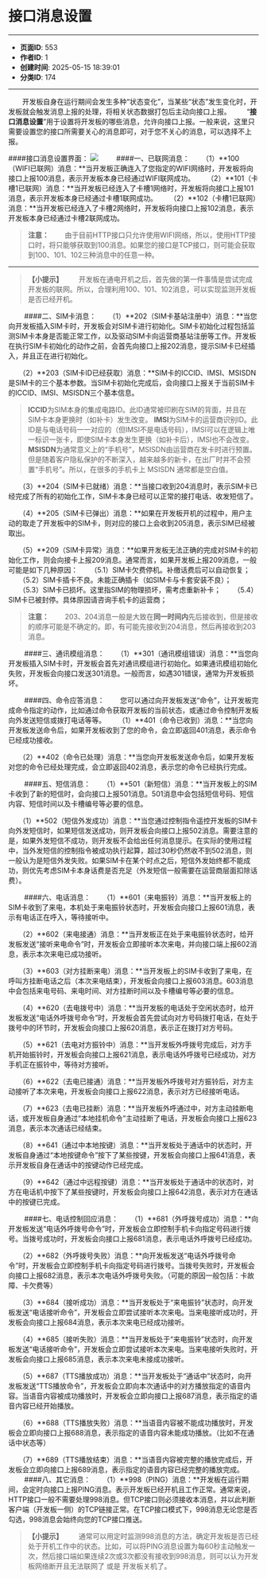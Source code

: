 # 接口消息设置

---
- **页面ID**: 553
- **作者ID**: 1
- **创建时间**: 2025-05-15 18:39:01
- **分类ID**: 174
---

　　开发板自身在运行期间会发生多种“状态变化”，当某些“状态”发生变化时，开发板就会触发消息上报的处理，将相关状态数据打包后主动向接口上报。
　　“**接口消息设置**”用于设置将开发板的哪些消息，允许向接口上报。一般来说，这里只需要设置您的接口所需要关心的消息即可，对于您不关心的消息，可以选择不上报。
  

####接口消息设置界面：
![](images/258f532e_6825bc7d7d4da.png)
　　
####一、已联网消息：
　　（1）**100（WIFI已联网）消息：**当开发板正确连入了您指定的WIFI网络时，开发板将向接口上报100消息，表示开发板本身已经通过WIFI联网成功。
　　（2）**101（卡槽1已联网）消息：**当开发板已经连入了卡槽1网络时，开发板将向接口上报101消息，表示开发板本身已经通过卡槽1联网成功。
　　（2）**102（卡槽1已联网）消息：**当开发板已经连入了卡槽2网络时，开发板将向接口上报102消息，表示开发板本身已经通过卡槽2联网成功。

> **注意：**
　　由于目前HTTP接口只允许使用WIFI网络，所以，使用HTTP接口时，将只能够获取到100消息。如果您的接口是TCP接口，则可能会获取到100、101、102三种消息中的任意一种。

------------

> **【小提示】**
　　开发板在通电开机之后，首先做的第一件事情是尝试完成开发板的联网。所以，合理利用100、101、102消息，可以实现监测开发板是否已经开机。

  
　　
####二、SIM卡消息：
　　（1）**202（SIM卡基站注册中）消息：**当您向开发板插入SIM卡时，开发板会对SIM卡进行初始化。SIM卡初始化过程包括监测SIM卡本身是否能正常工作，以及驱动SIM卡向运营商基站注册等工作。开发板在执行SIM卡初始化的动作之前，会首先向接口上报202消息，提示SIM卡已经插入，并且正在进行初始化。
  
　　（2）**203（SIM卡ID已经获取）消息：**SIM卡的ICCID、IMSI、MSISDN是SIM卡的三个基本参数。当SIM卡初始化完成后，会向接口上报关于当前SIM卡的ICCID、IMSI、MSISDN三个基本信息。
  
>  **ICCID**为SIM本身的集成电路ID。此ID通常被印刷在SIM的背面，并且在SIM卡本身更换时（如补卡）发生改变。
  **IMSI**为SIM卡的运营商识别ID。此ID是与电话号码一一对应的（但IMSI不是电话号码），IMSI可以在逻辑上唯一标识一张卡，即使SIM卡本身发生更换（如补卡后），IMSI也不会改变。
  **MSISDN**为通常意义上的“手机号”，MSISDN由运营商在发卡时进行预置。但是随着客户隐私保护的不断深入，越来越多的新卡，在出厂时并不会预置“手机号”。所以，在很多的手机卡上 MSISDN 通常都是空白值。
  
　　（3）**204（SIM卡已就绪）消息：**当接口收到204消息时，表示SIM卡已经完成了所有的初始化工作，SIM卡本身已经可以正常的接打电话、收发短信了。
  
　　（4）**205（SIM卡已弹出）消息：**如果在开发板开机的过程中，用户主动的取走了开发板中的SIM卡，则对应的接口上会收到205消息，表示SIM已经被取出。
  
　　（5）**209（SIM卡异常）消息：**如果开发板无法正确的完成对SIM卡的初始化工作，则会向接卡上报209消息。通常而言，如果开发板上报209消息，一般可能是如下几种原因：
　　（5.1）SIM卡欠费停机。补缴话费后可以自动恢复；
　　（5.2）SIM卡插卡不良。未能正确插卡（如SIM卡与卡套安装不良）；
　　（5.3）SIM卡已损坏。这里指SIM的物理损坏，需考虑重新补卡；
　　（5.4）SIM卡已被封停。具体原因请咨询手机卡的运营商；
  
> **注意：**
　　203、204消息一般是大致在**同一时间内**先后接收到，但是接收的顺序可能是不确定的。即，有可能先接收到204消息，然后再接收到203消息。
  
　　
####三、通讯模组消息：
　　（1）**301（通讯模组错误）消息：**当您向开发板插入SIM卡时，开发板会首先对通讯模组进行初始化。如果通讯模组初始化失败，开发板会向接口发送301消息。一般而言，如遇301错误，通常为开发板损坏。
    
　　
####四、命令应答消息：
　　您可以通过向开发板发送“命令”，让开发板完成命令指定的动作，比如通过命令获取开发板的当前状态，或通过命令控制开发板向外发送短信或拨打电话等等。
　　（1）**401（命令已收到）消息：**当您向开发板发送命令后，如果开发板收到了您的命令，会立即返回401消息，表示命令已经成功接收。
  
　　（2）**402（命令已处理）消息：**当您向开发板发送命令后，如果开发板对您的命令已经处理完成，会立即返回402消息，表示您的命令已经执行完成。
  
　　
####五、短信消息：
　　（1）**501（新短信）消息：**当开发板上的SIM卡收到了新的短信时，会向接口上报501消息。501消息中会包括短信号码、短信内容、短信时间以及卡槽编号等必要的信息。
  
　　（1）**502（短信外发成功）消息：**当您通过控制指令遥控开发板的SIM卡向外发短信时，如果短信发送成功，则开发板会向接口上报502消息。需要注意的是，如果外发短信不成功，则开发板不会给出任何消息提示。在实际的使用过程中，当外发短信的控制指令被成功执行起算，超过30秒仍然收不到502消息，则一般认为是短信外发失败。如果SIM卡在某个时点之后，短信外发始终都不能成功，则优先考虑SIM卡本身话费是否充足（外发短信一般需要在运营商层面扣除话费）。
  
　　
####六、电话消息：
　　（1）**601（来电振铃）消息：**当开发板上的SIM卡收到了来电，本机处于来电振铃状态时，开发板会向接口上报601消息，表示有电话正在呼入，等待接听中。
  
　　（2）**602（来电接通）消息：**当开发板正在处于来电振铃状态时，给开发板发送“接听来电命令”时，开发板会立即接听本次来电，并向接口端上报602消息，表示本次来电已成功接听。
  
　　（3）**603（对方挂断来电）消息：**当开发板上的SIM卡收到了来电，在呼叫方挂断电话之后（本次来电结束），开发板会向接口上报603消息。603消息中会包括来电号码、来电时间、对方挂断时间以及卡槽编号等必要的信息。
  
　　（4）**620（去电拨号中）消息：**当开发板的电话处于空闲状态时，给开发板发送“电话外呼拨号命令”时，开发板会首先尝试向对方号码拨打电话，在处于拨号中的环节时，开发板会向接口上报620消息，表示正在拨打对方号码。
  
　　（5）**621（去电对方振铃中）消息：**当开发板外呼拨号完成后，对方手机开始振铃时，开发板会向接口上报621消息，表示电话外呼拨号已经成功，对方手机正在振铃中，等待对方接听。
  
　　（6）**622（去电已接通）消息：**当开发板外呼拨号对方振铃后，对方主动接听了本次来电，开发板会向接口上报622消息，表示对方已经接听电话。
  
　　（7）**623（去电已挂断）消息：**当开发板外呼通过中，对方主动挂断电话，或开发板自身通过“本地挂机命令”主动挂断了电话，开发板会向接口上报623消息，表示本次通话已经结束。
  
　　（8）**641（通过中本地按键）消息：**当开发板处于通话中的状态时，开发板自身通过“本地按键命令”按下了某些按键，开发板会向接口上报641消息，表示开发板自身在通话中的按键动作已经完成。
  
　　（9）**642（通过中远程按键）消息：**当开发板处于通话中的状态时，对方在电话机中按下了某些按键时，开发板会向接口上报642消息，表示对方在通话中的按键已完成。
    
　　
####七、电话控制回应消息：
　　（1）**681（外呼拨号成功）消息：**向开发板发送“电话外呼拨号命令”时，开发板会立即控制手机卡向指定号码进行拨号。当拨号成功时，开发板会向接口上报681消息，表示电话外呼拨号已经成功。
  
　　（2）**682（外呼拨号失败）消息：**向开发板发送“电话外呼拨号命令”时，开发板会立即控制手机卡向指定号码进行拨号。当拨号失败时，开发板会向接口上报682消息，表示本次电话外呼拨号失败。（可能的原因一般包括：卡故障、卡欠费等）
  
　　（3）**684（接听成功）消息：**当开发板处于“来电振铃”状态时，向开发板发送“电话接听命令”，开发板会立即尝试接听本次来电。当来电接听成功时，开发板会向接口上报684消息，表示本次来电已经成功接听。
  
　　（4）**685（接听失败）消息：**当开发板处于“来电振铃”状态时，向开发板发送“电话接听命令”，开发板会立即尝试接听本次来电。当来电接听失败时，开发板会向接口上报685消息，表示本次来电未接成功接听。
  
　　（5）**687（TTS播放成功）消息：**当开发板处于“通话中”状态时，向开发板发送“TTS播放命令”，开发板会立即向本次通话中的对方播放指定的语音内容。当语音内容被成功播放时，开发板会立即向接口上报687消息，表示指定的语音内容已经开始播放。
  
　　（6）**688（TTS播放失败）消息：**当语音内容被不能成功播放时，开发板会立即向接口上报688消息，表示指定的语音内容未能成功播放。（比如不在通话中状态等）
  
　　（7）**689（TTS播放结束）消息：**当语音内容被完整的播放完成后，开发板会立即向接口上报689消息，表示指定的语音内容已经完整的播放完成。
　　
####八、其它消息：
　　（1）**998（PING）消息：**开发板在运行期间，会定时向接口上报PING消息。表示开发板已经开机且工作正常。通常来说，HTTP接口一般不需要处理998消息。但TCP接口则必须接收本消息，并以此判断客户端（开发板一侧）的TCP链接正常。在TCP接口模式下，998消息无论您是否勾选，998消息会始终向您的TCP接口推送。
  
> **【小提示】**
　　通常可以用定时监测998消息的方法，确定开发板是否已经处于开机工作中的状态。比如，可以将PING消息设置为每60秒主动触发一次，然后接口端如果连续2次或3次都没有接收到998消息，则可以认为开发板网络断开且无法联网了 或是 开发板关机了。

